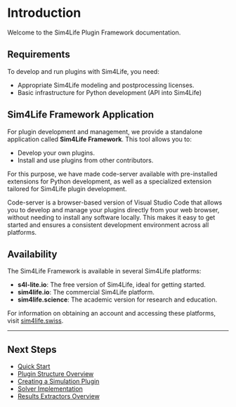 # Introduction

Welcome to the Sim4Life Plugin Framework documentation.

## Requirements

To develop and run plugins with Sim4Life, you need:

- Appropriate Sim4Life modeling and postprocessing licenses.
- Basic infrastructure for Python development (API into Sim4Life)

## Sim4Life Framework Application

For plugin development and management, we provide a standalone application called **Sim4Life Framework**. This tool allows you to:

- Develop your own plugins.
- Install and use plugins from other contributors.

For this purpose, we have made code-server available with pre-installed extensions for Python development, as well as a specialized extension tailored for Sim4Life plugin development.

Code-server is a browser-based version of Visual Studio Code that allows you to develop and manage your plugins directly from your web browser, without needing to install any software locally. This makes it easy to get started and ensures a consistent development environment across all platforms.



## Availability

The Sim4Life Framework is available in several Sim4Life platforms:

- **s4l-lite.io**: The free version of Sim4Life, ideal for getting started.
- **sim4life.io**: The commercial Sim4Life platform.
- **sim4life.science**: The academic version for research and education.

For information on obtaining an account and accessing these platforms, visit [sim4life.swiss](https://sim4life.swiss).

---

## Next Steps

- [Quick Start](quick-start.md)
- [Plugin Structure Overview](../plugin-structure/overview.md)
- [Creating a Simulation Plugin](../creating-a-plugin/creating-simulation.md)
- [Solver Implementation](../solver-implementation/writing-solver.md)
- [Results Extractors Overview](../extractors/overview.md)